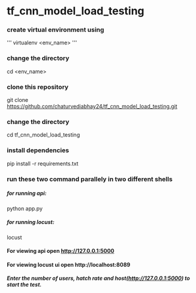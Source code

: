 # tf_cnn_model_load_testing
### create virtual environment using 
'''
virtualenv <env_name>
'''
### change the directory
cd <env_name>
### clone this repository
git clone https://github.com/chaturvediabhay24/tf_cnn_model_load_testing.git
### change the directory
cd tf_cnn_model_load_testing
### install dependencies
pip install -r requirements.txt
### run these two command parallely in two different shells
##### for running api:
python app.py
##### for running locust:
locust
#### For viewing api open http://127.0.0.1:5000
#### For viewing locust ui open http://localhost:8089
##### Enter the number of users, hatch rate and host(http://127.0.0.1:5000) to start the test.

